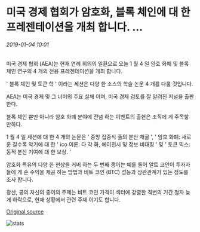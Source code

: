 # 미국 경제 협회가 암호화, 블록 체인에 대 한 프레젠테이션을 개최 합니다. ...

###### 2019-01-04 10:01

미국 경제 협회 (AEA)는 현재 연례 회의의 일환으로 오늘 1 월 4 일 암호 화폐 및 블록 체인 연구의 4 개의 전용 프레젠테이션을 개최 합니다.

' 블록 체인 및 토큰 학 ' 이라는 세션은 다양 한 소스의 학술 논문 4 개를 다룰 것입니다.

AEA는 미국 경제 및 그 너머의 주요 실체 이며, 미국 경제 검토를 잘 알려진 저널을 출판 한다.

블록 체인 뿐만 아니라 암호 화폐 분야에 전념 하는 이벤트의 출현은 조직에 게 주목할 만하다.

1 월 4 일 세션에 대 한 4 개의 논문은 ' 중앙 집중식 풀의 분산 채굴 ', ' 암호 화폐: 새로운 갈수록 악기에 대 한 ' ico 이론: 다 각 화, 에이전시 및 정보 비대칭 ' 및 ' 토큰 믹스: 동적 분산 기여에 대 한 보상. '

암호화 특유의 다양 한 현상을 커버 하는 두 번째 종이는 예를 들어 알트 코인이 투자자 들에 게 순 수익을 제공 하는 방법과 비트 코인 (BTC) 성능과 상관관계가 있는 정도를 조사 합니다.

광산, 콩의 자신의 종이의 주제는 비트 코인 가격이 섹터에 강렬한 격변의 기간 철자 늦게 하락으로, 현재 상황에서 관련 주제 이기도 합니다.

[Original source](https://cointelegraph.com/news/american-economic-association-holds-presentations-on-crypto-blockchain)

![stats](https://c.statcounter.com/11760860/0/a89fa40b/1/ "stats")